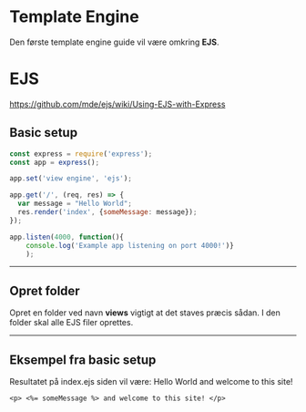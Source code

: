 # Template Engine
Den første template engine guide vil være omkring **EJS**.
# EJS 
https://github.com/mde/ejs/wiki/Using-EJS-with-Express
## Basic setup
```javascript
const express = require('express');
const app = express();

app.set('view engine', 'ejs');

app.get('/', (req, res) => {
  var message = "Hello World"; 
  res.render('index', {someMessage: message});
});

app.listen(4000, function(){
    console.log('Example app listening on port 4000!')}
    );
```
---

## Opret folder
Opret en folder ved navn **views** vigtigt at det staves præcis sådan. I den folder skal alle EJS filer oprettes.

---

## Eksempel fra basic setup
Resultatet på index.ejs siden vil være: Hello World and welcome to this site!
```
<p> <%= someMessage %> and welcome to this site! </p>
``` 